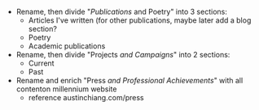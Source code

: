 - Rename, then divide "*Publications* and Poetry" into 3 sections:
    - Articles I've written (for other publications, maybe later add a blog section?
    - Poetry
    - Academic publications
- Rename, then divide "Projects *and Campaigns*" into 2 sections:
    - Current
    - Past
- Rename and enrich "Press *and Professional Achievements*" with all contenton millennium website
    - reference austinchiang.com/press
